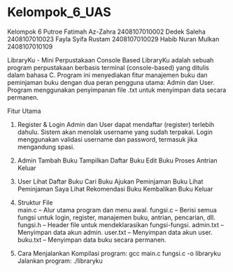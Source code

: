 # Kelompok_6_UAS
Kelompok 6
Putroe Fatimah Az-Zahra 2408107010002
Dedek Saleha 2408107010023
Fayla Syifa Rustam 2408107010029
Habib Nuran Mulkan 2408107010109

LibraryKu - Mini Perpustakaan Console Based
LibraryKu adalah sebuah program perpustakaan berbasis terminal (console-based) yang ditulis dalam bahasa C. Program ini menyediakan fitur manajemen buku dan peminjaman buku dengan dua peran pengguna utama: Admin dan User. Program menggunakan penyimpanan file .txt untuk menyimpan data secara permanen.

Fitur Utama
1. Register & Login
   Admin dan User dapat mendaftar (register) terlebih dahulu.
   Sistem akan menolak username yang sudah terpakai.
   Login menggunakan validasi username dan password, termasuk jika mengandung spasi.
   
2. Admin
   Tambah Buku
   Tampilkan Daftar Buku
   Edit Buku
   Proses Antrian
   Keluar
   
4. User
   Lihat Daftar Buku
   Cari Buku
   Ajukan Peminjaman Buku
   Lihat Peminjaman Saya
   Lihat Rekomendasi Buku
   Kembalikan Buku
   Keluar
   
5. Struktur File<br>
   main.c – Alur utama program dan menu awal.
   fungsi.c – Berisi semua fungsi untuk login, register, manajemen buku, antrian, pencarian, dll.
   fungsi.h – Header file untuk mendeklarasikan fungsi-fungsi.
   admin.txt – Menyimpan data akun admin.
   user.txt – Menyimpan data akun user.
   buku.txt – Menyimpan data buku secara permanen.

6. Cara Menjalankan
    Kompilasi program:
    gcc main.c fungsi.c -o libraryku
    Jalankan program:
   ./libraryku




